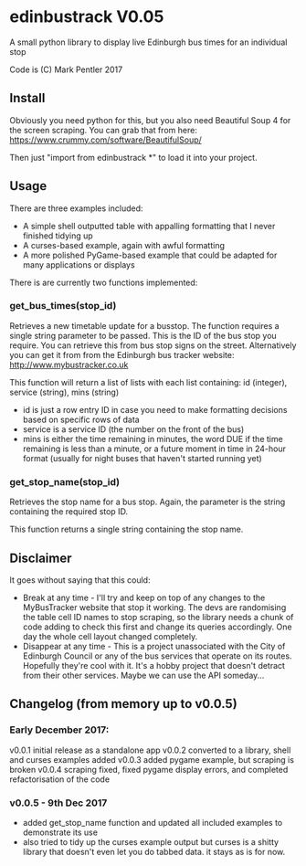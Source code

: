 # edinbustrack V0.05
A small python library to display live Edinburgh bus times for an individual stop

Code is (C) Mark Pentler 2017

## Install

Obviously you need python for this, but you also need Beautiful Soup 4 for the screen scraping. You can grab that from here:
https://www.crummy.com/software/BeautifulSoup/

Then just "import from edinbustrack *" to load it into your project.

## Usage

There are three examples included:
* A simple shell outputted table with appalling formatting that I never finished tidying up
* A curses-based example, again with awful formatting
* A more polished PyGame-based example that could be adapted for many applications or displays

There is are currently two functions implemented: 
### get_bus_times(stop_id)

Retrieves a new timetable update for a busstop. The function requires a single string parameter to be passed. This is the ID of the bus stop you require. You can retrieve this from bus stop signs on the street. Alternatively you can get it from from the Edinburgh bus tracker website:
http://www.mybustracker.co.uk

This function will return a list of lists with each list containing: id (integer), service (string), mins (string)
* id is just a row entry ID in case you need to make formatting decisions based on specific rows of data
* service is a service ID (the number on the front of the bus)
* mins is either the time remaining in minutes, the word DUE if the time remaining is less than a minute, or a future moment in time in 24-hour format (usually for night buses that haven't started running yet)

### get_stop_name(stop_id)

Retrieves the stop name for a bus stop. Again, the parameter is the string containing the required stop ID.

This function returns a single string containing the stop name.

## Disclaimer

It goes without saying that this could:

* Break at any time - I'll try and keep on top of any changes to the MyBusTracker website that stop it working. The devs are randomising the table cell ID names to stop scraping, so the library needs a chunk of code adding to check this first and change its queries accordingly. One day the whole cell layout changed completely.
* Disappear at any time - This is a project unassociated with the City of Edinburgh Council or any of the bus services that operate on its routes. Hopefully they're cool with it. It's a hobby project that doesn't detract from their other services. Maybe we can use the API someday...

## Changelog (from memory up to v0.0.5)

### Early December 2017:
v0.0.1 initial release as a standalone app
v0.0.2 converted to a library, shell and curses examples added
v0.0.3 added pygame example, but scraping is broken
v0.0.4 scraping fixed, fixed pygame display errors, and completed refactorisation of the code

### v0.0.5 - 9th Dec 2017
- added get_stop_name function and updated all included examples to demonstrate its use
- also tried to tidy up the curses example output but curses is a shitty library that doesn't even let you do tabbed data. it stays as is for now.
